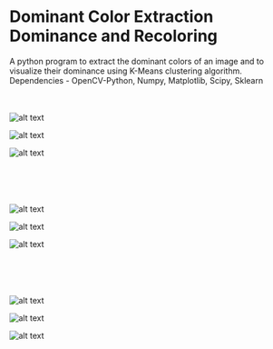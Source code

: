 # Dominant Color Extraction Dominance and Recoloring
A python program to extract the dominant colors of an image and to visualize their dominance using K-Means clustering algorithm.</br>
Dependencies - OpenCV-Python, Numpy, Matplotlib, Scipy, Sklearn
</br></br></br>

![alt text](https://github.com/srijannnd/Dominant-Color-Extraction-and-Dominance/blob/master/img.jpg)

![alt text](https://github.com/srijannnd/Dominant-Color-Extraction-and-Dominance/blob/master/1.png)

![alt text](https://github.com/srijannnd/Dominant-Color-Extraction-and-Dominance/blob/master/11.png)</br></br></br></br></br>

![alt text](https://github.com/srijannnd/Dominant-Color-Extraction-and-Dominance/blob/master/image.jpg)

![alt text](https://github.com/srijannnd/Dominant-Color-Extraction-and-Dominance/blob/master/2.png)

![alt text](https://github.com/srijannnd/Dominant-Color-Extraction-and-Dominance/blob/master/21.png)</br></br></br></br></br>

![alt text](https://github.com/srijannnd/Dominant-Color-Extraction-and-Dominance/blob/master/im.jpg)

![alt text](https://github.com/srijannnd/Dominant-Color-Extraction-and-Dominance/blob/master/3.png)

![alt text](https://github.com/srijannnd/Dominant-Color-Extraction-and-Dominance/blob/master/31.png)
